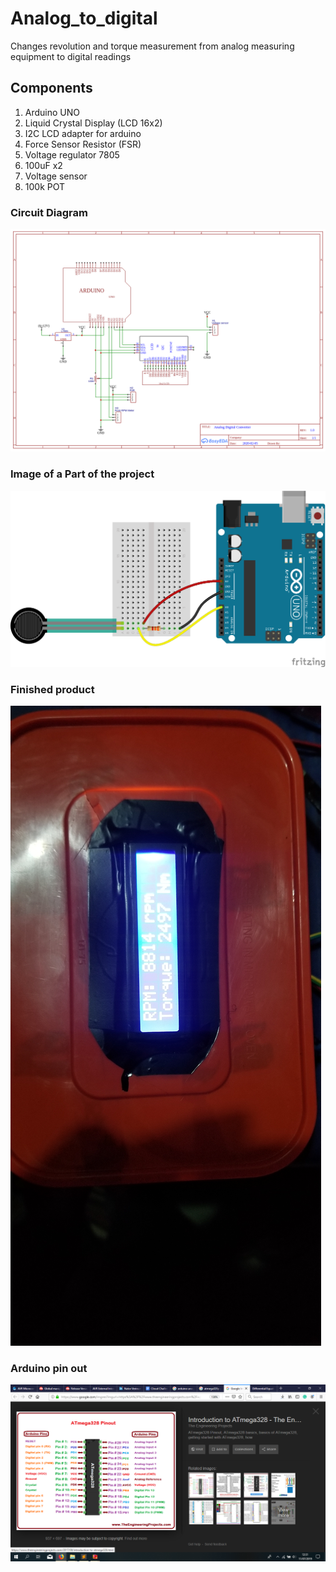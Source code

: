 # Analog_to_digital
Changes revolution and torque measurement from analog measuring equipment to digital readings

## Components
1. Arduino UNO
2. Liquid Crystal Display (LCD 16x2)
3. I2C LCD adapter for arduino
4. Force Sensor Resistor (FSR)
5. Voltage regulator 7805
6. 100uF x2
7. Voltage sensor
8. 100k POT

### Circuit Diagram
![circuit diagram](https://github.com/IamNator/Analog_to_digital/blob/master/hardware/Schematic_Analog%20to%20digital%20Converter_Sheet.png)

### Image of a Part of the project
![part of the project](https://github.com/IamNator/Analog_to_digital/blob/master/public/fritzing_example_bb_2_hJdn0YtrP6.png)

### Finished product
![Finished product](https://github.com/IamNator/Analog_to_digital/blob/master/public/20200203_072846.jpg)

### Arduino pin out
![Arduino pin out](https://github.com/IamNator/Analog_to_digital/blob/master/public/Arduino_pinout.png)
